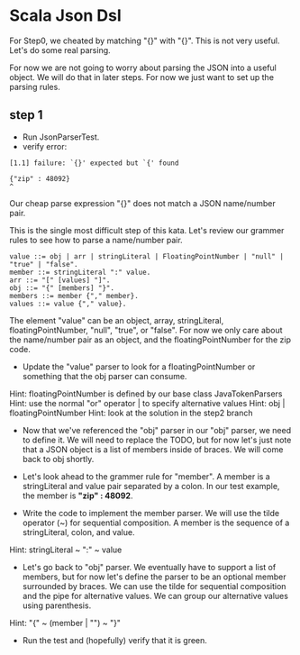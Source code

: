 Scala Json Dsl 
==============

For Step0, we cheated by matching "{}" with "{}".  This is not very useful.  Let's do some real parsing.

For now we are not going to worry about parsing the JSON into a useful object.  We will do that in later steps.
For now we just want to set up the parsing rules.

step 1
------

- Run JsonParserTest.
- verify error:
```
[1.1] failure: `{}' expected but `{' found

{"zip" : 48092}
^
```
Our cheap parse expression "{}" does not match a JSON name/number pair.

This is the single most difficult step of this kata.  Let's review our grammer rules to see how to parse a name/number pair.

```
value ::= obj | arr | stringLiteral | FloatingPointNumber | "null" | "true" | "false".
member ::= stringLiteral ":" value.
arr ::= "[" [values] "]".
obj ::= "{" [members] "}".
members ::= member {"," member}.
values ::= value {"," value}.
```

The element "value" can be an object, array, stringLiteral, floatingPointNumber, "null", "true", or "false".  For now we only
care about the name/number pair as an object, and the floatingPointNumber for the zip code.

- Update the "value" parser to look for a floatingPointNumber or something that the obj parser can consume.

Hint: floatingPointNumber is defined by our base class JavaTokenParsers
Hint: use the normal "or" operator | to specify alternative values
Hint: obj | floatingPointNumber
Hint: look at the solution in the step2 branch

- Now that we've referenced the "obj" parser in our "obj" parser, we need to define it. We will need to replace the TODO, but 
  for now let's just note that a JSON object is a list of members inside of braces.  We will come back to obj shortly.
  
- Let's look ahead to the grammer rule for "member".  A member is a stringLiteral and value pair separated by a colon.  In our
  test example, the member is __"zip" : 48092__.
  
- Write the code to implement the member parser.  We will use the tilde operator (~) for sequential composition.  A member is
  the sequence of a stringLiteral, colon, and value.
  
Hint:  stringLiteral ~ ":" ~ value
  
- Let's go back to "obj" parser.  We eventually have to support a list of members, but for now let's define the parser to be an
  optional member surrounded by braces.  We can use the tilde for sequential composition and the pipe for alternative values. 
  We can group our alternative values using parenthesis.
  
Hint: "{" ~ (member | "") ~ "}"

- Run the test and (hopefully) verify that it is green.  